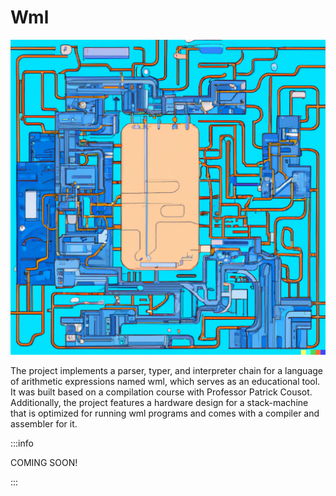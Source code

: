 # Wml

<p>
  <img
    src="https://github.com/mbarbin/bopkit/blob/assets/image/bopkit-wml.png?raw=true"
    width='512'
    alt="Logo"
  />
</p>

The project implements a parser, typer, and interpreter chain for a language of
arithmetic expressions named wml, which serves as an educational tool. It was
built based on a compilation course with Professor Patrick Cousot. Additionally,
the project features a hardware design for a stack-machine that is optimized for
running wml programs and comes with a compiler and assembler for it.

:::info

COMING SOON!

:::
